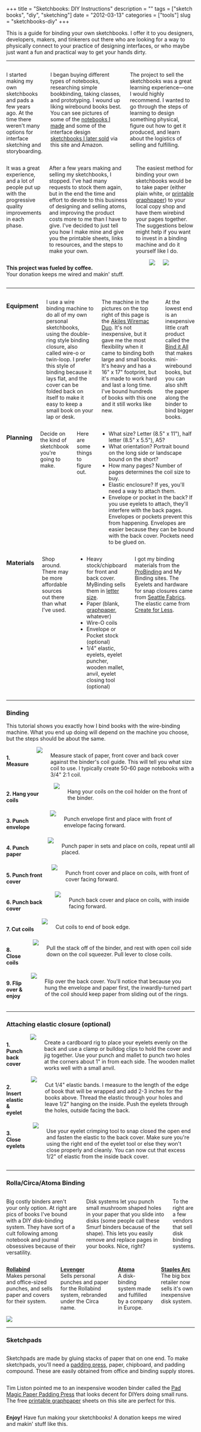 +++
title = "Sketchbooks: DIY Instructions"
description = ""
tags = ["sketch books", "diy", "sketching"]
date = "2012-03-13"
categories = ["tools"]
slug = "sketchbooks-diy"
+++


<p class="dek">This is a guide for binding your own sketchbooks. I offer it to you designers, developers, makers, and tinkerers out there who are looking for a way to physically connect to your practice of designing interfaces, or who maybe just want a fun and practical way to get your hands dirty.</p>

<hr />

<div class="row">
  <div class="columns small-12 medium-4">
    <p>I started making my own sketchbooks and pads a few years ago. At the time there weren't many options for interface sketching and storyboarding.</p>
    <p>I began buying different types of notebooks, researching simple bookbinding, taking classes, and prototyping. I wound up liking wirebound books best. You can see pictures of some of the <a href="http://www.flickr.com/photos/jibbajabba/sets/72157613198002989/">notebooks I made</a> and some of the interface design <a href="http://www.flickr.com/photos/jibbajabba/sets/72157613198002989/">sketchbooks I later sold</a> via this site and Amazon.</p>
    <p>The project to sell the sketchbooks was a great learning experience&#8212;one I would highly recommend. I wanted to go through the steps of learning to design something physical, figure out how to get it produced, and learn about the logistics of selling and fulfilling.</p>
  </div>
  <div class="columns small-12 medium-4">
    <p> It was a great experience, and a lot of people put up with the progressive quality improvements in each phase.</p>
    <p>After a few years making and selling my sketchbooks, I stopped. I've had many requests to stock them again, but in the end the time and effort to devote to this business of designing and selling atoms, and improving the product costs more to me than I have to give. I've decided to just tell you how I make mine and give you the printable sheets, links to resources, and the steps to make your own.</p>
    <p>The easiest method for binding your own sketchbooks would be to take paper (either plain white, or <a href="graph-paper.html">printable graphpaper</a>) to your local copy shop and have them wirebind your pages together. The suggestions below might help if you want to invest in a binding machine and do it yourself like I do.</p>
  </div>
  <div class="columns small-12 medium-4">
    <p><strong>This project was fueled by coffee.</strong><br />Your donation keeps me wired and makin' stuff.</p>
    <form action="https://www.paypal.com/cgi-bin/webscr" method="post" class="mar0 pad0">
    <input type="image" src="https://www.paypal.com/en_US/i/btn/btn_donate_SM.gif" border="0" name="submit" alt=""  class="mar0 pad0 paypal" style="background-color: #fff;" />
    <input type="hidden" name="cmd" value="_s-xclick" class="mar0 pad0" />
    <input type="hidden" name="hosted_button_id" value="2318535" class="mar0 pad0" />
    <img alt="" border="0" src="https://www.paypal.com/en_US/i/scr/pixel.gif" width="1" height="1" class="mar0 pad0" />
    </form><br />
    <a href="http://farm4.staticflickr.com/3164/3011825660_41ed48cb8c.jpg" class="group left" rel="group"><img src="http://farm4.staticflickr.com/3164/3011825660_41ed48cb8c.jpg"  class="img-responsive"></a>
    <a href="http://media.konigi.com/tools/sketchbooks-diy/wirebinding.jpg" class="group" rel="group"><img src="http://media.konigi.com/tools/sketchbooks-diy/wirebinding-thumb.jpg" class="img-responsive" /></a>
  </div>
</div>

<hr />

<!-- sect -->
<div class="row">
  <div class="columns small-12 medium-4">
    <h3>Equipment</h3>
    <p>I use a wire binding machine to do all of my own personal sketchbooks, using the double-ring style binding closure, also called wire-o or twin-loop. I prefer this style of binding because it lays flat, and the cover can be folded back on itself to make it easy to keep a small book on your lap or desk.</p>
    <p>The machine in the pictures on the top right of this page is the <a href="http://akiles.com/product_select.php?&amp;category_id=1">Akiles Wiremac Duo</a>. It's not inexpensive, but it gave me the most flexibility when it came to binding both large and small books. It's heavy and has a 16" x 17" footprint, but it's made to work hard and last a long time. I've bound hundreds of books with this one and it still works like new.</p>
    <p>At the lowest end is an inexpensive little craft product called the <a href="http://binditall.com/Products.html">Bind it All</a> that makes mini-wirebound books, but you can also shift the paper along the binder to bind bigger books.</p>
  </div>
  <!-- col2 -->
  <div class="columns small-12 medium-4">
    <h3>Planning</h3>
    <p>Decide on the kind of sketchbook you're going to make.</strong> </p>
    <p>Here are some things to figure out.</p>
    <ul>
    <li>What size? Letter (8.5" x 11"), half letter (8.5" x 5.5"), A5?</li>
    <li>What orientation? Portrait bound on the long side or landscape bound on the short?</li>
    <li>How many pages? Number of pages determines the coil size to buy.</li>
    <li>Elastic enclosure? If yes, you'll need a way to attach them.</li>
    <li>Envelope or pocket in the back? If you use eyelets to attach, they'll interfere with the back pages. Envelopes or pockets prevent this from happening. Envelopes are easier because they can be bound with the back cover. Pockets need to be glued on.</li>
</ul>
  </div>
  <!-- col3 -->
  <div class="columns small-12 medium-4">
    <h3>Materials</h3>
    <p>Shop around. There may be more affordable sources out there than what I've used.</p>
    <ul>
    <li>Heavy stock/chipboard for front and back cover. MyBinding sells them in <a href="http://www.mybinding.com/.sc/ms/dd/ee/51376/8.5-x-11-Letter-Size-24pt-Chipboard-Covers-25pk">letter size</a>.</li>
    <li>Paper (blank, <a href="graph-paper.html">graphpaper</a>, whatever)</li>
    <li>Wire-O coils</li>
    <li>Envelope or Pocket stock (optional)</li>
    <li>1/4" elastic, eyelets, eyelet puncher, wooden mallet, anvil, eyelet closing tool  (optional)</li>
    </ul>
    <p>I got my binding materials from the <a href="https://www.probinding.com/">ProBinding</a> and My Binding sites. The Eyelets and hardware for snap closures came from <a href="http://www.seattlefabrics.com/gromsnap.html">Seattle Fabrics</a>. The elastic came from <a href="http://www.createforless.com/">Create for Less</a>.</p>
  </div>
</div>
<!-- /sect -->

<hr />

<h3 class="tcenter">Binding</h3>

<p>This tutorial shows you exactly how I bind books with the wire-binding machine. What you end up doing will depend on the machine you choose, but the steps should be about the same. </p>

<div class="row">
  <div class="columns small-12 medium-4">
    <h4>1. Measure</h4>
    <img src="http://media.konigi.com/tools/sketchbooks-diy/1.jpg" class="img-responsive">
    <p>Measure stack of paper, front cover and back cover against the binder's coil guide. This will tell you what size coil to use. I typically create 50-60 page notebooks with a 3/4" 2:1 coil.</p>
  </div>
  <div class="columns small-12 medium-4">
    <h4>2. Hang your coils</h4>
    <img src="http://media.konigi.com/tools/sketchbooks-diy/2.jpg" class="img-responsive">
    <p>Hang your coils on the coil holder on the front of the binder.</p>
  </div>
  <div class="columns small-12 medium-4">
    <h4>3. Punch envelope</h4>
    <img src="http://media.konigi.com/tools/sketchbooks-diy/3.jpg" class="img-responsive">
    <p>Punch envelope first and place with front of envelope facing forward.</p>
  </div>
</div>

<div class="row">
  <div class="columns small-12 medium-4">
    <h4>4. Punch paper</h4>
    <img src="http://media.konigi.com/tools/sketchbooks-diy/4.jpg" class="img-responsive">
    <p>Punch paper in sets and place on coils, repeat until all placed.</p>
  </div>
  <div class="columns small-12 medium-4">
    <h4>5. Punch front cover</h4>
    <img src="http://media.konigi.com/tools/sketchbooks-diy/5.jpg" class="img-responsive">
    <p>Punch front cover and place on coils, with front of cover facing forward.</p>
  </div>
  <div class="columns small-12 medium-4">
    <h4>6. Punch back cover</h4>
    <img src="http://media.konigi.com/tools/sketchbooks-diy/6.jpg" class="img-responsive">
    <p>Punch back cover and place on coils, with inside facing forward.</p>
  </div>
</div>

<div class="row">
  <div class="columns small-12 medium-4">
    <h4>7. Cut coils</h4>
    <img src="http://media.konigi.com/tools/sketchbooks-diy/7.jpg" class="img-responsive">
    <p> Cut coils to end of book edge.</p>
  </div>
  <div class="columns small-12 medium-4">
    <h4>8. Close coils</h4>
    <img src="http://media.konigi.com/tools/sketchbooks-diy/8.jpg" class="img-responsive">
    <p>Pull the stack off of the binder, and rest with open coil side down on the coil squeezer. Pull lever to close coils.</p>
  </div>
  <div class="columns small-12 medium-4">
    <h4>9. Flip over & enjoy</h4>
    <img src="http://media.konigi.com/tools/sketchbooks-diy/9.jpg" class="img-responsive">
    <p>Flip over the back cover. You'll notice that because you hung the envelope and paper first, the inwardly-turned part of the coil should keep paper from sliding out of the rings.</p>
  </div>
</div>

<hr />

<h3 class="tcenter">Attaching elastic closure (optional)</h3>

<div class="row tutorial">
  <div class="columns small-12 medium-4">
    <h4>1. Punch back cover</h4>
    <img src="http://media.konigi.com/tools/sketchbooks-diy/10.jpg" class="img-responsive">
    <p>Create a cardboard rig to place your eyelets evenly on the back and use a clamp or bulldog clips to hold the cover and jig together. Use your punch and mallet to punch two holes at the corners about 1" in from each side. The wooden mallet works well with a small anvil.</p>
  </div>
  <div class="columns small-12 medium-4">
    <h4>2. Insert elastic & eyelet</h4>
    <img src="http://media.konigi.com/tools/sketchbooks-diy/11.jpg" class="img-responsive">
    <p>Cut 1/4" elastic bands. I measure to the length of the edge of book that will be wrapped and add 2-3 inches for the books above. Thread the elastic through your holes and leave 1/2" hanging on the inside. Push the eyelets through the holes, outside facing the back.</p>
  </div>
  <div class="columns small-12 medium-4">
    <h4>3. Close eyelets</h4>
    <img src="http://media.konigi.com/tools/sketchbooks-diy/12.jpg" class="img-responsive">
    <p>Use your eyelet crimping tool to snap closed the open end and fasten the elastic to the back cover. Make sure you're using the right end of the eyelet tool or else they won't close properly and cleanly. You can now cut that excess 1/2" of elastic from the inside back cover.</p>
  </div>
</div>

<hr />

<h3 class="tcenter">Rolla/Circa/Atoma Binding</h3>

<div class="row">
  <div class="columns small-12 medium-4">
    <p>Big costly binders aren't your only option. At right are pics of books I've bound with a DIY disk-binding system. They have sort of a cult following among notebook and journal obsessives because of their versatility.</p>
    <p>Disk systems let you punch small mushroom shaped holes in your paper that you slide into disks (some people call these Smurf binders because of the shape). This lets you easily remove and replace pages in your books. Nice, right?</p>
    <p>To the right are a few vendors that sell disk binding systems.</p>
  </div>
  <!-- col2 -->
  <div class="columns small-12 medium-4">
    <p><strong><a href="http://www.rollabind.com/">Rollabind</a></strong><br />Makes personal and office-sized punches, and sells paper and covers for their system.</p>
    <p><strong><a href=http://www.levenger.com/PAGETEMPLATES/NAVIGATION/PRDPREVIEW.ASP?Params=category=326-328|level=2-3%22>Levenger</a></strong><br />Sells personal punches and paper for the Rollabind system, rebranded under the Circa name.</p>
    <p><strong><a href="http://www.atoma.be/en/atoma-notebooks.php">Atoma</a></strong><br />A disk-binding system made and fulfilled by a company in Europe.</p>
    <p><strong><a href="http://www.staples.com/sbd/cre/marketing/arc/">Staples Arc</a></strong><br>The big box retailer now sells it's own inexpensive disk system.</p>
  </div>
  <div class="columns small-12 medium-4">
    <a href="http://media.konigi.com/tools/sketchbooks-diy/rollabinding.jpg" class="group" rel="group"><img src="http://media.konigi.com/tools/sketchbooks-diy/rollabinding-thumb.jpg" class="img-responsive"></a>
  </div>
</div>

<hr />

<h3 class="tcenter">Sketchpads</h3>

<div class="row">
  <div class="columns small-12 medium-4">
    <p>Sketchpads are made by gluing stacks of paper that on one end. To make sketchpads, you'll need a <a href="https://www.google.com/search?aq=f&amp;sourceid=chrome&amp;ie=UTF-8&amp;q=padding+press">padding press</a>, paper, chipboard, and padding compound. These are easily obtained from office and binding supply stores.</p>
  </div>
  <div class="columns small-12 medium-4">
    <p>Tim Liston pointed me to an inexpensive wooden binder called the <a href="http://www.paddingpressmagic.com/">Pad Magic Paper Padding Press</a> that looks decent for DIYers doing small runs. The free <a href="graph-paper.html">printable graphpaper</a> sheets on this site are perfect for this.
  </div>
  <div class="columns small-12 medium-4">
    <p><strong>Enjoy!</strong> Have fun making your sketchbooks! A donation keeps me wired and makin' stuff like this.</p>
    <form action="https://www.paypal.com/cgi-bin/webscr" method="post" class="mar0 pad0">
    <input type="image" src="https://www.paypal.com/en_US/i/btn/btn_donate_SM.gif" border="0" name="submit" alt=""  class="mar0 pad0 paypal" style="background-color: #fff;" />
    <input type="hidden" name="cmd" value="_s-xclick" class="mar0 pad0" />
    <input type="hidden" name="hosted_button_id" value="2318535" class="mar0 pad0" />
    <img alt="" border="0" src="https://www.paypal.com/en_US/i/scr/pixel.gif" width="1" height="1" class="mar0 pad0" />
    </form>
  </div>
</div>
